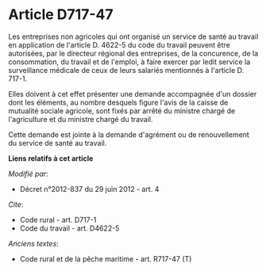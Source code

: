 # Article D717-47

Les entreprises non agricoles qui ont organisé un service de santé au travail en application de l'article D. 4622-5 du code
du travail peuvent être autorisées, par le directeur régional des entreprises, de la concurence, de la consommation, du
travail et de l'emploi, à faire exercer par ledit service la surveillance médicale de ceux de leurs salariés mentionnés à
l'article D. 717-1. 

Elles doivent à cet effet présenter une demande accompagnée d'un dossier dont les éléments, au nombre desquels figure l'avis
de la caisse de mutualité sociale agricole, sont fixés par arrêté du ministre chargé de l'agriculture et du ministre chargé
du travail. 

Cette demande est jointe à la demande d'agrément ou de renouvellement du service de santé au travail.

**Liens relatifs à cet article**

_Modifié par_:

  - Décret n°2012-837 du 29 juin 2012 - art. 4

_Cite_:

  - Code rural - art. D717-1
  - Code du travail - art. D4622-5

_Anciens textes_:

  - Code rural et de la pêche maritime - art. R717-47 (T)
